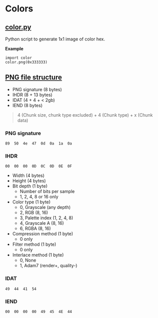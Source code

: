# Colors

## [color.py](color.py)

Python script to generate 1x1 image of color hex.

**Example**

    import color
    color.png(0x333333)

## [PNG file structure](https://www.w3.org/TR/PNG-Structure.html)

- PNG signature (8 bytes)
- IHDR (8 + 13 bytes)
- IDAT (4 + 4 + < 2gb)
- IEND (8 bytes)

> 4 (Chunk size, chunk type excluded) + 4 (Chunk type) + x (Chunk data)

### PNG signature

    89  50  4e  47  0d  0a  1a  0a

### IHDR

    00  00  00  0D  0C  0D  0E  0F

- Width (4 bytes)
- Height (4 bytes)
- Bit depth (1 byte)
    - Number of bits per sample
    - 1, 2, 4, 8 or 16 only
- Color type (1 byte)
    - 0, Grayscale (any depth)
    - 2, RGB (8, 16)
    - 3, Palette index (1, 2, 4, 8)
    - 4, Grayscale A (8, 16)
    - 6, RGBA (8, 16)
- Compression method (1 byte)
    - 0 only
- Filter method (1 byte)
    - 0 only
- Interlace method (1 byte)
    - 0, None
    - 1, Adam7 (render+, quality-)

### IDAT

    49  44  41  54

### IEND

    00  00  00  00  49  45  4E  44
